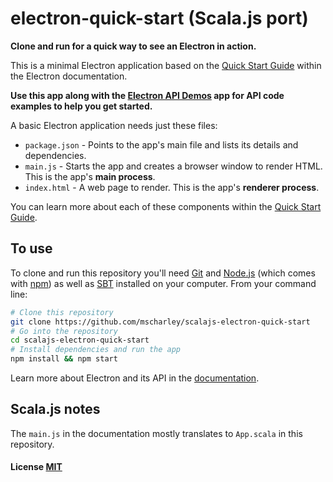 # electron-quick-start (Scala.js port)

**Clone and run for a quick way to see an Electron in action.**

This is a minimal Electron application based on the [Quick Start Guide](http://electron.atom.io/docs/latest/tutorial/quick-start) within the Electron documentation.

**Use this app along with the [Electron API Demos](http://electron.atom.io/#get-started) app for API code examples to help you get started.**

A basic Electron application needs just these files:

- `package.json` - Points to the app's main file and lists its details and dependencies.
- `main.js` - Starts the app and creates a browser window to render HTML. This is the app's **main process**.
- `index.html` - A web page to render. This is the app's **renderer process**.

You can learn more about each of these components within the [Quick Start Guide](http://electron.atom.io/docs/latest/tutorial/quick-start).

## To use

To clone and run this repository you'll need [Git](https://git-scm.com) and [Node.js](https://nodejs.org/en/download/) (which comes with [npm](http://npmjs.com)) as well as [SBT](http://www.scala-sbt.org/) installed on your computer. From your command line:

```bash
# Clone this repository
git clone https://github.com/mscharley/scalajs-electron-quick-start
# Go into the repository
cd scalajs-electron-quick-start
# Install dependencies and run the app
npm install && npm start
```

Learn more about Electron and its API in the [documentation](http://electron.atom.io/docs/latest).

## Scala.js notes

The `main.js` in the documentation mostly translates to `App.scala` in this repository.

#### License [MIT](LICENSE.md)
